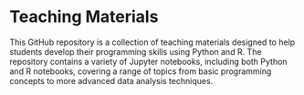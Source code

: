 # Teaching Materials
This GitHub repository is a collection of teaching materials designed to help students develop their programming skills using Python and R. The repository contains a variety of Jupyter notebooks, including both Python and R notebooks, covering a range of topics from basic programming concepts to more advanced data analysis techniques. 
